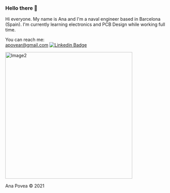  
### Hello there 👋
Hi everyone. My name is Ana and I'm a naval engineer based in Barcelona (Spain). 
I'm currently learning electronics and PCB Design while working full time. 

You can reach me:  
apovear@gmail.com
[![Linkedin Badge](https://img.shields.io/badge/-Linkedin-0077B5?style=plastic&logo=Linkedin&logoColor=white&link=https://www.linkedin.com/in/ana-povea-ruiz/)](https://www.linkedin.com/in/ana-povea-ruiz/)

<a  href="https://ibb.co/jT9FkBx"><img src="https://i.ibb.co/HVLQT1M/Image2.png" alt="Image2" height="400  " width="400"  border="0"></a>  

Ana Povea 
© 2021

<!--**Anapovea/AnaPovea** is a ✨ _special_ ✨ repository because its `README.md` (this file) appears on your GitHub profile.
